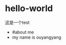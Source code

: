 # hello-world
这是一个test
+ #about me
+ my name is ouyangyang                                                                                                                                
